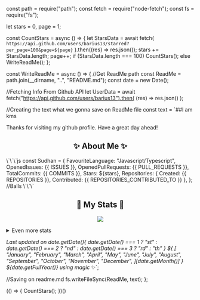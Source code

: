 const path = require("path");
const fetch = require("node-fetch");
const fs = require("fs");

let stars = 0,
  page = 1;

const CountStars = async () => {
  let StarsData = await fetch(
    `https://api.github.com/users/barius13/starred?per_page=100&page=${page}`
  ).then((res) => res.json());
  stars += StarsData.length;
  page++;
  if (StarsData.length === 100) CountStars();
  else WriteReadMe();
};

const WriteReadMe = async () => {
  //Get ReadMe path
  const ReadMe = path.join(__dirname, "..", "README.md");
  const date = new Date();

  //Fetching Info From Github API
  let UserData = await fetch("https://api.github.com/users/barius13").then(
    (res) => res.json()
  );

  //Creating the text what we gonna save on ReadMe file
  const text = `##I am kms
  
Thanks for visiting my github profile. Have a great day ahead!
  
<h2 align="center"> ✨ About Me ✨</h2>
\`\`\`js
const Sudhan = {
    FavouriteLanguage: "Javascript/Typescript",
    OpenedIssues: {{ ISSUES }},
    OpenedPullRequests: {{ PULL_REQUESTS }},
    TotalCommits: {{ COMMITS }},
    Stars: ${stars},
    Repositories: {
       Created: {{ REPOSITORIES }},
       Contributed: {{ REPOSITORIES_CONTRIBUTED_TO }}
    },
}; //Balls
\`\`\`
  
<h2 align="center"> 🚀 My Stats 🚀</h2>
<p align="center">
<img src="https://github-readme-streak-stats.herokuapp.com/?user=barius13&theme=tokyonight">
</p>
<details>
  <summary>
      Even more stats
  </summary>
  <p align="center">
    <img src="https://github-profile-trophy.vercel.app/?username=barius13&theme=dracula">
    <img src="https://github-readme-stats.vercel.app/api?username=barius13&theme=tokyonight">
  </p>
</details>
  
<!-- Last updated on ${date.toString()} ;-;-->
<i>Last updated on ${date.getDate()}${
    date.getDate() === 1
      ? "st"
      : date.getDate() === 2
      ? "nd"
      : date.getDate() === 3
      ? "rd"
      : "th"
  } ${
    [
      "January",
      "February",
      "March",
      "April",
      "May",
      "June",
      "July",
      "August",
      "September",
      "October",
      "November",
      "December",
    ][date.getMonth()]
  } ${date.getFullYear()} using magic</i> ✨`;

  //Saving on readme.md
  fs.writeFileSync(ReadMe, text);
};

(() => {
    CountStars();
})()
